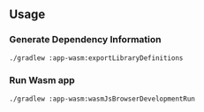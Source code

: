 ## Usage

### Generate Dependency Information

```bash
./gradlew :app-wasm:exportLibraryDefinitions
```

### Run Wasm app

```bash
./gradlew :app-wasm:wasmJsBrowserDevelopmentRun
```